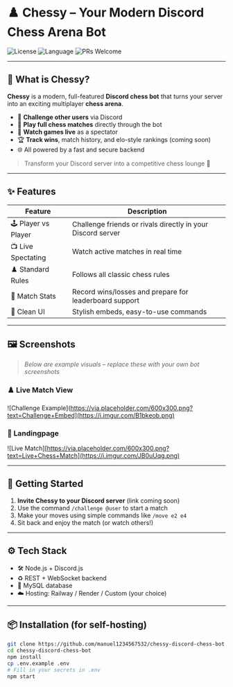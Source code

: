 # ♟️ Chessy – Your Modern Discord Chess Arena Bot

![License](https://img.shields.io/github/license/manuel1234567532/chessy-discord-chess-bot)
![Language](https://img.shields.io/github/languages/top/manuel1234567532/chessy-discord-chess-bot)
![PRs Welcome](https://img.shields.io/badge/PRs-welcome-brightgreen.svg)

---

## 🧠 What is Chessy?

**Chessy** is a modern, full-featured **Discord chess bot** that turns your server into an exciting multiplayer **chess arena**.

- 🎯 **Challenge other users** via Discord
- 🧩 **Play full chess matches** directly through the bot
- 👀 **Watch games live** as a spectator
- 🏆 **Track wins**, match history, and elo-style rankings (coming soon)
- 🌐 All powered by a fast and secure backend

> Transform your Discord server into a competitive chess lounge 🏰

---

## ✨ Features

| Feature | Description |
|--------|-------------|
| 🕹️ Player vs Player | Challenge friends or rivals directly in your Discord server |
| 📺 Live Spectating | Watch active matches in real time |
| ♟️ Standard Rules | Follows all classic chess rules |
| 🏅 Match Stats | Record wins/losses and prepare for leaderboard support |
| 🎨 Clean UI | Stylish embeds, easy-to-use commands |

---

## 🖼️ Screenshots

> _Below are example visuals – replace these with your own bot screenshots_

###  ♟️ Live Match View
![Challenge Example](https://via.placeholder.com/600x300.png?text=Challenge+Embed](https://i.imgur.com/B1bkeob.png)

### 🔘  Landingpage
![Live Match][https://via.placeholder.com/600x300.png?text=Live+Chess+Match](https://i.imgur.com/JB0uUqg.png)

---

## 🚀 Getting Started

1. **Invite Chessy to your Discord server** (link coming soon)
2. Use the command `/challenge @user` to start a match
3. Make your moves using simple commands like `/move e2 e4`
4. Sit back and enjoy the match (or watch others!)

---

## ⚙️ Tech Stack

- 🛠️ Node.js + Discord.js
- ♻️ REST + WebSocket backend
- 🧪 MySQL database
- ☁️ Hosting: Railway / Render / Custom (your choice)

---

## 📦 Installation (for self-hosting)

```bash
git clone https://github.com/manuel1234567532/chessy-discord-chess-bot.git
cd chessy-discord-chess-bot
npm install
cp .env.example .env
# Fill in your secrets in .env
npm start
